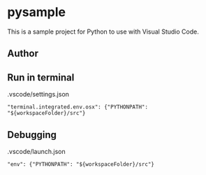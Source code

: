 # pysample

This is a sample project for Python to use with Visual Studio Code.


## Author
[twjen]: https://github.com/twjen


## Run in terminal
.vscode/settings.json

    "terminal.integrated.env.osx": {"PYTHONPATH": "${workspaceFolder}/src"}

## Debugging
.vscode/launch.json

    "env": {"PYTHONPATH": "${workspaceFolder}/src"}
